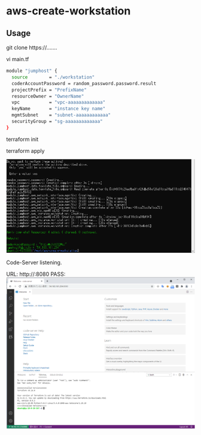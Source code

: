 # aws-create-workstation

## Usage 

git clone https://.......

vi main.tf

```bash
module "jumphost" {
  source        = "./workstation"
  coderAccountPassword = random_password.password.result
  projectPrefix = "PrefixName"
  resourceOwner = "OwnerName"
  vpc           = "vpc-aaaaaaaaaaaaa"
  keyName       = "instance key name"
  mgmtSubnet    = "subnet-aaaaaaaaaaaa"
  securityGroup = "sg-aaaaaaaaaaaaa"
}
```
 
terraform init

terraform apply

![](./images/02.png)

Code-Server listening.

URL:  http://<IPADDRESS>:8080
PASS: 
![](./images/01.png)
